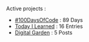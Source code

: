 Active projects :

- [#100DaysOfCode](https://github.com/narze/100daysofcode) : 89 Days
- [Today I Learned](https://github.com/narze/til) : 16 Entries
- [Digital Garden](https://monosor.com) : 5 Posts
